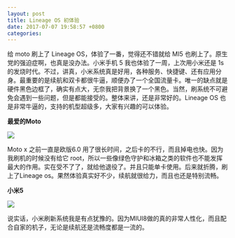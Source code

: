 ```yaml
---
layout: post
title: Lineage OS 初体验
date: 2017-07-07 19:58:57 +0800
categories: 
---
```


给 moto 刷上了 Lineage OS，体验了一番，觉得还不错就给 MI5 也刷上了。原生党的强迫症啊，也真是没办法。小米手机 5 我也体验了一周，上次用小米还是 1s 的发烧时代。不过，讲真，小米系统真是好用，各种服务、快捷键、还有应用分身。最重要的是续航和双卡都很牛逼，顺便办了一个全国流量卡。唯一的缺点就是硬件黑色边框了，确实有点大，无奈我把背景换了一个黑色。当然，刷系统不可避免会遇到一些问题，但是都能接受的。整体来讲，还是非常好的。Lineage OS 也是非常牛逼的，支持的机型超级多，大家有兴趣的可以体验。

**最爱的Moto**

![](http://ww1.sinaimg.cn/large/b10d1ea5ly1fhbkbzgn5jj21340q8aho.jpg)

Moto x 之前一直是欧版6.0 用了很长时间，之后卡的不行，而且掉电也快。因为我刷机的时候没有给它 root，所以一些像绿色守护和冰箱之类的软件也不能发挥最大的作用。实在受不了了，就给他退役了。并且只能单卡使用。后来就折腾，刷上了Lineage os。果然体验真实好不少，续航就很给力，而且也还是特别流畅。

**小米5**

![](http://ww1.sinaimg.cn/large/b10d1ea5ly1fhbkhwi73uj23iz194npd.jpg)

说实话，小米刷新系统我是有点犹豫的。因为MIUI8做的真的非常人性化，而且配合自家的机子，无论是续航还是流畅度都是一流的。